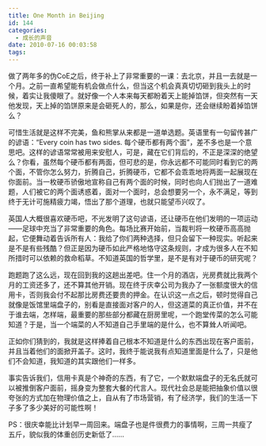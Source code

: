```yaml
---
title: One Month in Beijing
id: 144
categories:
  - 成长的声音
date: 2010-07-16 00:03:58
tags:
---
```




 做了两年多的伪CoE之后，终于补上了非常重要的一课：去北京，并且一去就是一个月。之前一直希望能有机会做点什么，但当这个机会真真切切砸到我头上的时候，着实让我傻眼了。就好像一个人本来每天都盼着天上能掉馅饼，但突然有一天他发现，天上掉的馅饼原来是会砸死人的，那么，如果是你，还会继续盼着掉馅饼么？

 可惜生活就是这样不完美，鱼和熊掌从来都是一道单选题。英语里有一句留传甚广的谚语：“Every coin has two sides. 每个硬币都有两个面”，差不多也是一个意思吧。这样的谚语常常被用来安慰人，可是，藏在它们背后的，不正是深深的绝望么？你看，虽然每个硬币都有两面，但可悲的是，你永远都不可能同时看到它的两个面，不管你怎么努力，折腾自己，折腾硬币，它都不会乖乖地将两面一起展现在你面前。当一枚硬币骄傲地宣称自己有两个面的时候，同时也向人们抛出了一道难题，人们被它的两个面诱惑着，面对一个面时，总会想要另一个，永不满足，等到终于无计可施精疲力竭，悟出了那个道理，也就只能望币兴叹了。

 英国人大概很喜欢硬币吧，不光发明了这句谚语，还让硬币在他们发明的一项运动——足球中充当了非常重要的角色。每场比赛开始前，当裁判将一枚硬币高高抛起，它便舞动着告诉所有人：我给了你们两种选择，但只会留下一种现实。听起来是不是有些残酷？但正是因为硬币如此严格地恪守这条规则，才成为很多人在不知所措时可以依赖的救命稻草。不知道英国的哲学里，是不是有对于硬币的研究呢？

 跑题跑了这么远，现在回到我的这趟出差吧。住一个月的酒店，光房费就比我两个月的工资还多了，还不算其他开销。现在终于庆幸公司为我办了一张额度很大的信用卡，否则我会付不起那比房费还要贵的押金。在认识这一点之后，顿时觉得自己就像是饭馆里端盘子的，别看是直接面对客户的人，但这道菜的真正价值，并不在于谁去端，怎样端，最重要的那些部分都藏在厨房里呢，一个跑堂传菜的怎么可能知道？于是，当一个端菜的人不知道自己手里端的是什么，也不算耸人听闻吧。

 正如你们猜到的，我就是这样捧着自己根本不知道是什么的东西出现在客户面前，并且当着他们的面掀开盖子。这时，我终于能说我有点知道里面是什么了，只是他们不会知道，我知道的其实跟他们一样多。

 事实告诉我们，信用卡真是个神奇的东西，有了它，一个默默端盘子的无名氏就可以被推倒客户面前，摇身变为整套大餐的代言人。现代社会总是能把抽象价值以很夸张的方式加在物理价值之上，自从有了市场营销，有了经济学，我们的生活一下子多了多少美好的可能性啊！

PS：很庆幸能比计划早一周回来。端盘子也是件很费力的事情啊，三周一共瘦了五斤，貌似我的体重创历史新低了……
